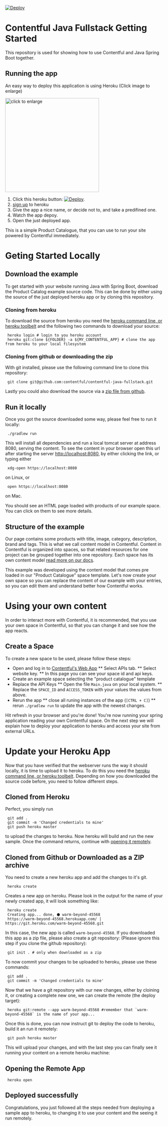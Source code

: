 [![Deploy](https://www.herokucdn.com/deploy/button.svg)](https://heroku.com/deploy?template=https://github.com/contentful/contentful-java-fullstack)

Contentful Java Fullstack Getting Started
=========================================

This repository is used for showing how to use Contentful and Java Spring Boot together.

## Running the app

An easy way to deploy this application is using Heroku (Click image to enlarge)


<img src="/assets/deploying-to-heroku.gif" alt="click to enlarge" height="300">


1. Click this heroku button: [![Deploy](https://www.herokucdn.com/deploy/button.svg)](https://heroku.com/deploy).
1. [sign up](https://id.heroku.com/signup/www-header) to heroku
1. Give the app a nice name, or decide not to, and take a predifined one.
1. Watch the app depoy.
1. Open the just deployed app.

This is a simple Product Catalogue, that you can use to run your site powered by Contentful immediately.

# Geting Started Locally

## Download the example

To get started with your website running Java with Spring Boot, download the Product Catalog example source code. This can be done by either using the source of the just deployed heroku app or by cloning this repository.

### Cloning from heroku

To download the source from heroku you need the [heroku command line, or heroku toolbelt](https://devcenter.heroku.com/articles/heroku-command-line) and the following two commands to download your source:

```shell
 heroku login # login to you heroku account
 heroku git:clone ${FOLDER} -a ${MY_CONTENTFUL_APP} # clone the app from heroku to your local filesystem
```

### Cloning from github or downloading the zip

With git installed, please use the following command line to clone this repository:

```shell
 git clone git@github.com:contentful/contentful-java-fullstack.git
```

Lastly you could also download the source via a [zip file from github](https://github.com/contentful/contentful-java-fullstack/archive/master.zip).

## Run it locally

Once you got the source downloaded some way, please feel free to run it locally:

```shell
 ./gradlew run
```

This will install all dependencies and run a local tomcat server at address 8080, serving the content. To see the content in your browser open this url after starting the server [http://localhost:8080](http://localhost:8080), by either clicking the link, or typing either

```shell
 xdg-open https://localhost:8080
```
on Linux, or

```shell
 open https://localhost:8080
```

on Mac.

You should see an HTML page loaded with products of our example space. You can click on them to see more details.


## Structure of the example

Our page contains some products with title, image, category, description, brand and tags. This is what we call content model in Contentful.
Content in Contentful is organized into spaces, so that related resources for one project can be grouped together into one repository. Each space has its own content model [read more on our docs](https://www.contentful.com/developers/docs/concepts/data-model/).

This example was developed using the content model that comes pre loaded in our "Product Catalogue" space template.
Let\'s now create your own space so you can replace the content of our example with your entries, so you can edit them and understand better how Contentful works.

# Using your own content

In order to interact more with Contentful, it is recommended, that you use your own space in Contentful, so that you can change it and see how the app reacts.

## Create a Space

To create a new space to be used, please follow these steps:

* Open and log in to [Contentful's Web App](https://app.contentful.com)
** Select APIs tab.
** Select website key.
** In this page you can see your space id and api keys.
* Create an example space selecting the "product catalogue" template
* Replace the API Keys
** Open the file `Main.java` on your local system.
** Replace the `SPACE_ID` and `ACCESS_TOKEN` with your values the values from above.
* Rerun the app
** close all runing instances of the app (`[CTRL + C]`)
** rerun `./gradlew run` to update the app with the newest changes.

Hit refresh in your browser and you\'re done! You\'re now running your spring application reading your own Contentful space.
On the next step we will explain how to deploy your application to heroku and access your site from external URLs.

# Update your Heroku App

Now that you have verified that the webserver runs the way it should locally, it is time to upload it to heroku. To do this you need the [heroku command line, or heroku toolbelt](https://devcenter.heroku.com/articles/heroku-command-line). Depending on how you downloaded the source code before, you need to follow different steps.

## Cloned from Heroku

Perfect, you simply run

```shell
 git add .
 git commit -m 'Changed credentials to mine'
 git push heroku master
```

to upload the changes to heroku. Now heroku will build and run the new sample. Once the command returns, continue with [opening it remotely](#opening-the-remote-app).

## Cloned from Github or Downloaded as a ZIP archive

You need to create a new heroku app and add the changes to it's git.

```shell
 heroku create
```

Creates a new app on heroku. Please look in the output for the name of your newly created app, it will look something like:

```shell
 heroku create
 Creating app... done, ⬢ warm-beyond-45568
 https://warm-beyond-45568.herokuapp.com/ | https://git.heroku.com/warm-beyond-45568.git
```

In this case, the new app is called `warm-beyond-45568`. If you downloaded this app as a zip file, please also create a git repository: (Please ignore this step if you clone the github repository):

```shell
 git init . # only when downloaded as a zip
```
To now commit your changes to be uploaded to heroku, please use these commands:

```shell
 git add .
 git commit -m 'Changed credentials to mine'
```

Now that we have a git repository with our new changes, either by cloining it, or creating a complete new one, we can create the remote (the deploy target):

```shell
 heroku git:remote --app warm-beyond-45568 #remember that `warm-beyond-45568` is the name of your app...
```

Once this is done, you can now instruct git to deploy the code to heroku, build it an run it remotely:
```shell
 git push heroku master
```

This will upload your changes, and with the last step you can finally see it running your content on a remote heroku machine:

## Opening the Remote App

```shell
 heroku open
```

## Deployed successfully

Congratulations, you just followed all the steps needed from deploying a sample app to heroku, to changing it to use your content and the seeing it run remotely.
